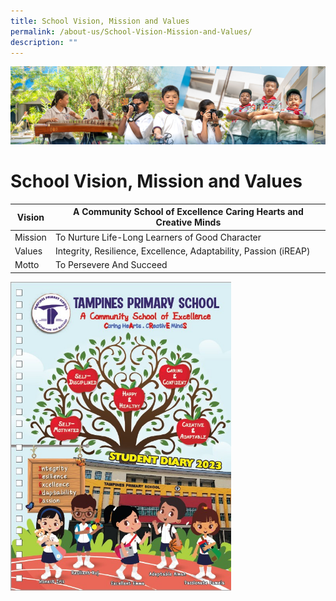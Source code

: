 ```yaml
---
title: School Vision, Mission and Values
permalink: /about-us/School-Vision-Mission-and-Values/
description: ""
---
```

![](/images/AboutUs.jpg)

School Vision, Mission and Values
=================================



|  Vision  |  A Community School of Excellence  Caring Hearts and Creative Minds |
|----------|---------------------------------------------------------------------|
|  Mission |  To Nurture Life-Long Learners of Good Character                    |
|  Values  |  Integrity, Resilience, Excellence, Adaptability, Passion (iREAP)   |
|  Motto   |  To Persevere And Succeed                                           |

<img src="/images/school_handbook_2023.jpg" style="width:70%">